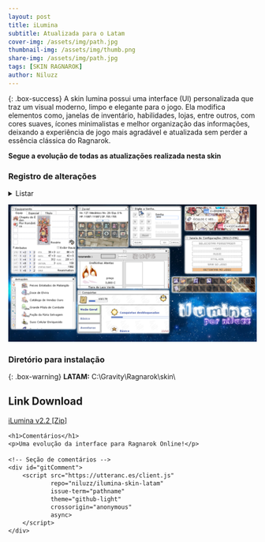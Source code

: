 ```yaml
---
layout: post
title: iLumina
subtitle: Atualizada para o Latam
cover-img: /assets/img/path.jpg
thumbnail-img: /assets/img/thumb.png
share-img: /assets/img/path.jpg
tags: [SKIN RAGNAROK]
author: Niluzz
---
```


{: .box-success}
A skin Iumina possui uma interface (UI) personalizada que traz um visual moderno, limpo e elegante para o jogo. Ela modifica elementos como, janelas de inventário, habilidades, lojas, entre outros, com cores suaves, ícones minimalistas e melhor organização das informações, deixando a experiência de jogo mais agradável e atualizada sem perder a essência clássica do Ragnarok.

**Segue a evolução de todas as atualizações realizada nesta skin**
### Registro de alterações
<details markdown="1">
<summary>Listar</summary>
**05/01/2021**

- Nova identidade visual com abas arredondadas.

- Nova aba do Armazém.

- Novo layout da Loja de ROPs.

**12/01/2021**

- Novos ícones para loja de compras e quests.

- Novos ícones para chats abertos e protegidos por senha.

- Novo layout para o chat.

**18/01/2021**

- Novos ícones informativos na aba "Lista de Quests".

- Barra de atributos do personagem e do homúnculo traduzidas para o português.

- Novo ícone para mudança de nível.

**19/01/2021**

- Melhorias visuais nas abas "Lista de Quests" e "Equipamentos".

**12/02/2021**

- Interface modificada na aba de novas mensagens e respostas do Rodex.

- Diversos ajustes gerais na interface.

**24/02/2021 – Versão 1.8**

- Novos botões adicionados na aba Lapine.

**17/07/2021 – Versão 1.9**

- Novo botão ao expandir opções na nova UI.

**04/12/2021 – Versão 2.0**

- Melhorias na interface da Agência de Aventura.

- Novos ícones de status para membros do grupo (online/offline).

**16/10/2022 – Versão 2.1**

- Novos botões adicionados na aba de Batalhas Campais e na aba de Navegação.

- Novo botão de configuração do jogo.

- Nova aba de ROPs integrada à guia do Armazém.

**19/10/2022 – Versão 2.2**

- Refinamentos visuais e atualização de ícones no Armazém e na aba inferior de Navegação.
</details>


![Ilumina](https://github.com/niluzz/ilumina-skin-latam/raw/main/assets/img/ilumina.png)

### Diretório para instalação

{: .box-warning}
**LATAM:** C:\Gravity\Ragnarok\skin\

## Link Download 

[iLumina v2.2 [Zip]](https://app.box.com/s/2g4q0gpnm7re9nq8ylfzn59r7cz33s1k)

<html lang="pt-BR">
<head>
    <meta charset="UTF-8">
    <title>iLuminaX Skin</title>
</head>
<body>

    <h1>Comentários</h1>
    <p>Uma evolução da interface para Ragnarok Online!</p>

    <!-- Seção de comentários -->
    <div id="gitComment">
        <script src="https://utteranc.es/client.js"
                repo="niluzz/ilumina-skin-latam"
                issue-term="pathname"
                theme="github-light"
                crossorigin="anonymous"
                async>
        </script>
    </div>

</body>
</html>